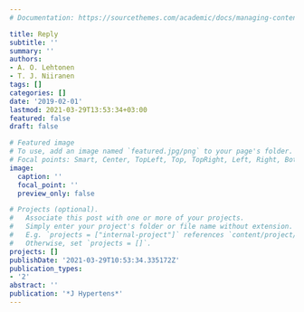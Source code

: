 ```yaml
---
# Documentation: https://sourcethemes.com/academic/docs/managing-content/

title: Reply
subtitle: ''
summary: ''
authors:
- A. O. Lehtonen
- T. J. Niiranen
tags: []
categories: []
date: '2019-02-01'
lastmod: 2021-03-29T13:53:34+03:00
featured: false
draft: false

# Featured image
# To use, add an image named `featured.jpg/png` to your page's folder.
# Focal points: Smart, Center, TopLeft, Top, TopRight, Left, Right, BottomLeft, Bottom, BottomRight.
image:
  caption: ''
  focal_point: ''
  preview_only: false

# Projects (optional).
#   Associate this post with one or more of your projects.
#   Simply enter your project's folder or file name without extension.
#   E.g. `projects = ["internal-project"]` references `content/project/deep-learning/index.md`.
#   Otherwise, set `projects = []`.
projects: []
publishDate: '2021-03-29T10:53:34.335172Z'
publication_types:
- '2'
abstract: ''
publication: '*J Hypertens*'
---
```

